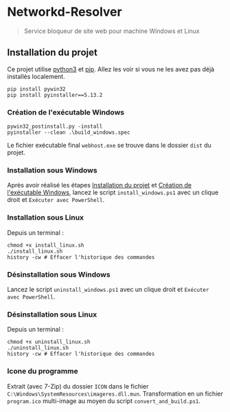 # Networkd-Resolver

> Service bloqueur de site web pour machine Windows et Linux

## Installation du projet

Ce projet utilise [python3](https://www.python.org/) et [pip](https://pypi.org/). Allez les voir si vous ne les avez pas déjà installés localement.

```shell
pip install pywin32
pip install pyinstaller==5.13.2
```

### Création de l'exécutable Windows

```shell
pywin32_postinstall.py -install
pyinstaller --clean .\build_windows.spec
```

Le fichier exécutable final `webhost.exe` se trouve dans le dossier `dist` du projet.

### Installation sous Windows

Après avoir réalisé les étapes [Installation du projet](#installation-du-projet) et [Création de l'exécutable Windows](#création-de-lexécutable-windows), lancez le script `install_windows.ps1` avec un clique droit et `Exécuter avec PowerShell`.

### Installation sous Linux

Depuis un terminal :

```shell
chmod +x install_linux.sh
./install_linux.sh
history -cw # Effacer l'historique des commandes
```
### Désinstallation sous Windows

Lancez le script `uninstall_windows.ps1` avec un clique droit et `Exécuter avec PowerShell`.

### Désinstallation sous Linux

Depuis un terminal :

```shell
chmod +x uninstall_linux.sh
./uninstall_linux.sh
history -cw # Effacer l'historique des commandes
```

### Icone du programme

Extrait (avec 7-Zip) du dossier `ICON` dans le fichier `C:\Windows\SystemResources\imageres.dll.mun`. Transformation en un fichier `program.ico` multi-image au moyen du script `convert_and_build.ps1`.